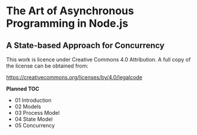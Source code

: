 # The Art of Asynchronous Programming in Node.js 
## A State-based Approach for Concurrency

This work is licence under Creative Commons 4.0 Attribution. A full copy of the license can be obtained from:

https://creativecommons.org/licenses/by/4.0/legalcode

**Planned TOC**

+ 01 Introduction
+ 02 Models
+ 03 Process Model
+ 04 State Model
+ 05 Concurrency
